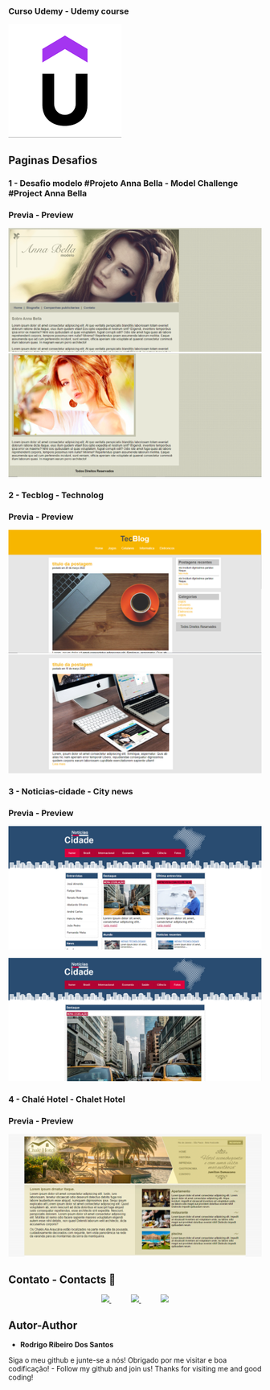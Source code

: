 
### Curso Udemy - Udemy course
![Logo of the project](https://github.com/rodrigoribeiro027/Curso-Udemy-Desafios/blob/main/docs/udemy.png)

## Paginas Desafios

### 1 - Desafio modelo #Projeto Anna Bella - Model Challenge #Project Anna Bella
### Previa - Preview
![Homepage image](https://github.com/rodrigoribeiro027/Curso-Udemy-Desafios/blob/main/docs/model1.png)
![Homepage image](https://github.com/rodrigoribeiro027/Curso-Udemy-Desafios/blob/main/docs/model2.png)

### 2 - Tecblog - Technolog
### Previa - Preview
![Posts](https://github.com/rodrigoribeiro027/Curso-Udemy-Desafios/blob/main/docs/tecblog1.png)
![Posts](https://github.com/rodrigoribeiro027/Curso-Udemy-Desafios/blob/main/docs/tec2.png)

### 3 - Noticias-cidade - City news

### Previa - Preview
 
![Post show](https://github.com/rodrigoribeiro027/Curso-Udemy-Desafios/blob/main/docs/noticias1.png)

![Post show](https://github.com/rodrigoribeiro027/Curso-Udemy-Desafios/blob/main/docs/noticias2.png)

### 4 - Chalé Hotel - Chalet Hotel

### Previa - Preview
 


![Post show](https://github.com/rodrigoribeiro027/Curso-Udemy-Desafios/blob/main/docs/chale.png)

   ## Contato - Contacts :iphone:

<p align="center">
    <a href="https://github.com/rodrigoribeiro027">
        <img  src="https://img.shields.io/badge/github-%23100000.svg?&style=for-the-badge&logo=github&logoColor=white&link=mailto:https://github.com/rodrigoribeiro027">
    </a>
    &nbsp;&nbsp;&nbsp;&nbsp;&nbsp;&nbsp;&nbsp;&nbsp;&nbsp;
    <a href="mailto:rodrigo.rsantos40@gmail.com">
        <img src="https://img.shields.io/badge/gmail-D14836?&style=for-the-badge&logo=gmail&logoColor=white&link=mailto:rodrigo.rsantos40@gmail.com">
    </a>
    &nbsp;&nbsp;&nbsp;&nbsp;&nbsp;&nbsp;&nbsp;&nbsp;&nbsp;
    <a href="https://www.linkedin.com/in/rodrigo-ribeiro-5008211b8/">
        <img src="https://img.shields.io/badge/linkedin-%230077B5.svg?&style=for-the-badge&logo=linkedin&logoColor=white&link=mailto:https://www.linkedin.com/in/rodrigo-ribeiro-5008211b8/">
    </a>
</p>






  ## Autor-Author

  * **Rodrigo Ribeiro Dos Santos** 

Siga o meu github e junte-se a nós!
Obrigado por me visitar e boa codificação! -
Follow my github and join us!
Thanks for visiting me and good coding!
